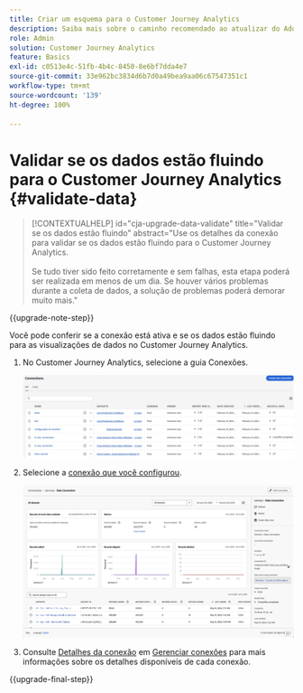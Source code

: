 ```yaml
---
title: Criar um esquema para o Customer Journey Analytics
description: Saiba mais sobre o caminho recomendado ao atualizar do Adobe Analytics para o Customer Journey Analytics
role: Admin
solution: Customer Journey Analytics
feature: Basics
exl-id: c0513e4c-51fb-4b4c-8450-8e6bf7dda4e7
source-git-commit: 33e962bc3834d6b7d0a49bea9aa06c67547351c1
workflow-type: tm+mt
source-wordcount: '139'
ht-degree: 100%

---
```


# Validar se os dados estão fluindo para o Customer Journey Analytics {#validate-data}

<!-- markdownlint-disable MD034 -->

>[!CONTEXTUALHELP]
>id="cja-upgrade-data-validate"
>title="Validar se os dados estão fluindo"
>abstract="Use os detalhes da conexão para validar se os dados estão fluindo para o Customer Journey Analytics.<br><br>Se tudo tiver sido feito corretamente e sem falhas, esta etapa poderá ser realizada em menos de um dia. Se houver vários problemas durante a coleta de dados, a solução de problemas poderá demorar muito mais."

<!-- markdownlint-enable MD034 -->

{{upgrade-note-step}}

Você pode conferir se a conexão está ativa e se os dados estão fluindo para as visualizações de dados no Customer Journey Analytics.

1. No Customer Journey Analytics, selecione a guia Conexões.

   ![visualização de lista](assets/list-view.png)

1. Selecione a [conexão que você configurou](/help/getting-started/cja-upgrade/cja-upgrade-connection.md).

   ![Janela de todos os conjuntos de dados, mostrando os widgets e configurações](assets/conn-details.png)

1. Consulte [Detalhes da conexão](/help/connections/manage-connections.md#manage-connections) em [Gerenciar conexões](/help/connections/manage-connections.md) para mais informações sobre os detalhes disponíveis de cada conexão.

{{upgrade-final-step}}

<!-- Should we duplicate the content here or single source it with /help/connections/manage-connections.md -->
